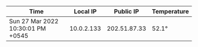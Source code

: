 | Time     | Local IP | Public IP | Temperature |
| ----------- | ----------- | ----------- | ----------- |
| Sun 27 Mar 2022 10:30:01 PM +0545      | 10.0.2.133     | 202.51.87.33  | 52.1° |
